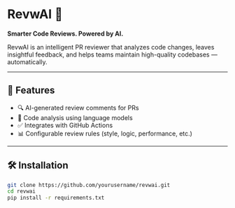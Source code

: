 # RevwAI 🤖

**Smarter Code Reviews. Powered by AI.**

RevwAI is an intelligent PR reviewer that analyzes code changes, leaves insightful feedback, and helps teams maintain high-quality codebases — automatically.

---

## 🚀 Features

- 🔍 AI-generated review comments for PRs
- 🧠 Code analysis using language models
- ✅ Integrates with GitHub Actions
- 📊 Configurable review rules (style, logic, performance, etc.)

---

## 🛠️ Installation

```bash
git clone https://github.com/yourusername/revwai.git
cd revwai
pip install -r requirements.txt
